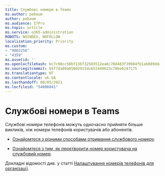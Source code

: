 ```yaml
---
title: Службові номери в Teams
ms.author: pebaum
author: pebaum
ms.audience: ITPro
ms.topic: article
ms.service: o365-administration
ROBOTS: NOINDEX, NOFOLLOW
localization_priority: Priority
ms.custom:
- "9002256"
- "4359"
ms.assetid: ''
ms.openlocfilehash: bc7c98cc50bf136f32583512ea6c78d483f39984fb1ab889dda19d1c1391e90f
ms.sourcegitcommit: b5f7da89a650d2915dc652449623c78be6247175
ms.translationtype: HT
ms.contentlocale: uk-UA
ms.lasthandoff: 08/05/2021
ms.locfileid: "54086041"
---
```

# <a name="service-numbers-in-teams"></a>Службові номери в Teams

Службові номери телефонів можуть одночасно прийняти більше викликів, ніж номери телефонів користувачів або абонентів. 

- [Ознайомтеся з різними способами отримання службового номеру](https://docs.microsoft.com/microsoftteams/getting-service-phone-numbers). 

- [Ознайомтеся з тим, як перетворити номер користувача на службовий номер](https://docs.microsoft.com/microsoftteams/manage-phone-numbers-for-your-organization/phone-number-management-for-the-u-s).

Докладні відомості див. у статті [Налаштування номерів телефонів для організації](https://docs.microsoft.com/microsoftteams/manage-phone-numbers-for-your-organization/manage-phone-numbers-for-your-organization).

